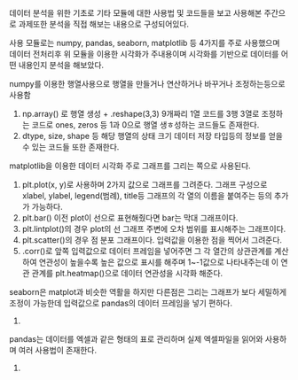 데이터 분석을 위한 기초로 기타 모듈에 대한 사용법 및 코드들을 보고 사용해본 주간으로 과제또한 분석을 직접 해보는 내용으로 구성되어있다.

사용 모듈로는 numpy, pandas, seaborn, matplotlib 등 4가지를 주로 사용했으며 데이터 전처리후 위 모듈을 이용한 시각화가 주내용이며 시각화를 기반으로 데이터를 어떤 내용인지 분석을 해보았다.

numpy를 이용한 행열사용으로 행열을 만들거나 연산하거나 바꾸거나 조정하는등으로 사용함
<ol>
  <li>np.array() 로 행열 생성 + .reshape(3,3) 9개짜리 1열 코드를 3행 3열로 조정하는 코드로 ones, zeros 등 1과 0으로 행열 생ㅎ성하는 코드들도 존재한다.</li>
  <li>dtype, size, shape 등 해당 행열의 상태 크기 데이터 저장 타입등의 정보를 얻을 수 있는 코드들 또한 존재한다.</li>
</ol>
matplotlib을 이용한 데이터 시각화 주로 그래프를 그리는 쪽으로 사용된다.
<ol>
  <li>plt.plot(x, y)로 사용하며 2가지 값으로 그래프를 그려준다. 그래프 구성으로 xlabel, ylabel, legend(범례), title등 그래프의 각 열의 이름을 붙여주는 등의 추가가 가능하다.</li>
  <li>plt.bar() 이전 plot이 선으로 표현해줬다면 bar는 막대 그래프이다.</li>
  <li>plt.lintplot()의 경우 plot의 선 그래프 주변에 오차 범위를 표시해주는 그래프이다.</li>
  <li>plt.scatter()의 경우 점 분포 그래프이다. 입력값을 이용한 점을 찍어서 그려준다.</li>
  <li>.corr()로 앞쪽 입력값으로 데이터 프레임을 넣어주면 그 각 열간의 상관관계를 계산하여 연관성이 높을수록 높은 값으로 표시를 해주며 1~-1값으로 나타내주는데 이 연관 관계를 plt.heatmap()으로 데이터 연관성을 시각화 해준다.</li>
</ol>
seaborn은 matplot과 비슷한 역활을 하지만 다른점은 그리는 그래프가 보다 세밀하게 조정이 가능한데 입력값으로 pandas의 데이터 프레임을 넣기 편하다.
<ol>
  <li></li>
</ol>
pandas는 데이터를 엑셀과 같은 형태의 표로 관리하며 실제 엑셀파일을 읽어와 사용하며 여러 사용법이 존재한다.
<ol>
  <li></li>
</ol>
